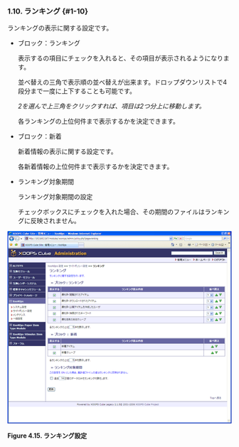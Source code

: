 ### 1.10. ランキング {#1-10}

ランキングの表示に関する設定です。

*   ブロック：ランキング

    表示するの項目にチェックを入れると、その項目が表示されるようになります。

    並べ替えの三角で表示順の並べ替えが出来ます。ドロップダウンリストで4段分まで一度に上下することも可能です。

    _2を選んで上三角をクリックすれば、項目は2つ分上に移動します。_

    各ランキングの上位何件まで表示するかを決定できます。

*   ブロック：新着

    新着情報の表示に関する設定です。

    各新着情報の上位何件まで表示するかを決定できます。

*   ランキング対象期間

    ランキング対象期間の設定

    チェックボックスにチェックを入れた場合、その期間のファイルはランキングに反映されません。

![ランキング設定](../../assets/xoonips-policy15.png)

**Figure 4.15. ランキング設定**